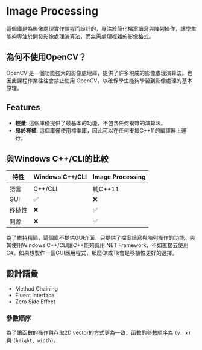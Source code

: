 # Image Processing

這個庫是為影像處理實作課程而設計的，專注於簡化檔案讀寫與陣列操作，讓學生能夠專注於開發影像處理演算法，而無需處理複雜的影像格式。

## 為何不使用OpenCV？

OpenCV 是一個功能強大的影像處理庫，提供了許多現成的影像處理演算法。也因此課程作業往往會禁止使用 OpenCV，以確保學生能夠學習到影像處理的基本原理。

## Features

- **輕量**: 這個庫僅提供了最基本的功能，不包含任何複雜的演算法。
- **易於移植**: 這個庫僅使用標準庫，因此可以在任何支援C++11的編譯器上運行。

## 與Windows C++/CLI的比較

| 特性 | Windows C++/CLI | Image Processing |
| --- | --- | --- |
|  語言  | C++/CLI | 純C++11 |
|  GUI   | :white_check_mark: | :x: |
| 移植性 | :x: | :white_check_mark: |
|  開源  | :x: | :white_check_mark: |

為了維持精簡，這個庫不提供GUI介面，只提供了檔案讀寫與陣列操作的功能。與其使用Windows C++/CLI讓C++能夠調用.NET Framework，不如直接去使用C#。如果想製作一個GUI應用程式，那麼Qt或Tk會是移植性更好的選擇。

## 設計語彙

+ Method Chaining
+ Fluent Interface
+ Zero Side Effect

### 參數順序

為了讓函數的操作與存取2D vector的方式更為一致，函數的參數順序為 `(y, x)` 與 `(height, width)`。
